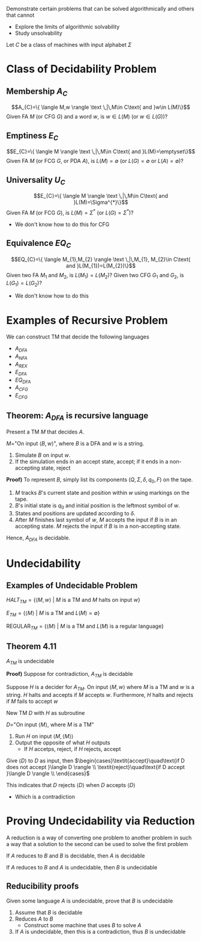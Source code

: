 Demonstrate certain problems that can be solved algorithmically and others that cannot
- Explore the limits of algorithmic solvability
- Study unsolvability

Let $C$ be a class of machines with input alphabet $\Sigma$

# Class of Decidability Problem
## Membership $A_{C}$
$$A_{C}=\{ \langle M,w \rangle \text \,|\,M\in C\text{ and }w\in L(M)\}$$
Given FA $M$ (or CFG $G$) and a word $w$, is $w\in L(M)$ (or $w\in L(G)$)?

## Emptiness $E_{C}$
$$E_{C}=\{ \langle M \rangle \text \,|\,M\in C\text{ and }L(M)=\emptyset\}$$
Given FA $M$ (or FCG $G$, or PDA $A$), is $L(M)=\emptyset$ (or $L(G)=\emptyset$ or $L(A)=\emptyset$)?

## Universality $U_{C}$
$$E_{C}=\{ \langle M \rangle \text \,|\,M\in C\text{ and }L(M)=\Sigma^{*}\}$$
Given FA $M$ (or FCG $G$), is $L(M)=\Sigma^{*}$ (or $L(G)=\Sigma^{*}$)?
- We don't know how to do this for CFG

## Equivalence $EQ_{C}$
$$EQ_{C}=\{ \langle M_{1},M_{2} \rangle \text \,|\,M_{1}, M_{2}\in C\text{ and }L(M_{1})=L(M_{2})\}$$
Given two FA $M_{1}$ and $M_{2}$, is $L(M_{1})=L(M_{2})$?
Given two CFG $G_{1}$ and $G_{2}$, is $L(G_{1})=L(G_{2})$?
- We don't know how to do this

# Examples of Recursive Problem
We can construct TM that decide the following languages
- $A_{DFA}$
- $A_{NFA}$
- $A_{REX}$
- $E_{DFA}$
- $EQ_{DFA}$
- $A_{CFG}$
- $E_{CFG}$

## Theorem: $A_{DFA}$ is recursive language
Present a TM $M$ that decides $A$.

$M =$"On input $\langle B, w \rangle$", where $B$ is a DFA and $w$ is a string.

1. Simulate $B$ on input $w$.
2. If the simulation ends in an accept state, accept; if it ends in a non-accepting state, reject

**Proof)**
To represent $B$, simply list its components $(Q, \Sigma, \delta, q_0, F)$ on the tape.
1. $M$ tracks $B$'s current state and position within $w$ using markings on the tape.
2. $B$'s initial state is $q_0$ and initial position is the leftmost symbol of $w$.
3. States and positions are updated according to $\delta$.
4. After $M$ finishes last symbol of $w$, $M$ accepts the input if $B$ is in an accepting state. $M$ rejects the input if $B$ is in a non-accepting state.

Hence, $A_{DFA}$ is decidable.

# Undecidability
## Examples of Undecidable Problem
$HALT_{TM}=\{ \langle M,w \rangle \text{ | } M\text{ is a TM and }M\text{ halts on input }w\}$

$E_{TM}=\{ \langle M \rangle \text{ | }M\text{ is a TM and }L(M)=\emptyset\}$

$\text{REGULAR}_{TM}=\{ \langle M \rangle \text{ | }M\text{ is a TM and }L(M)\text{ is a regular language} \}$
## Theorem 4.11 
$A_{TM}$ is undecidable

**Proof)**
Suppose for contradiction, $A_{TM}$ is decidable

Suppose $H$ is a decider for $A_{TM}$. On input $\langle M,w \rangle$ where $M$ is a TM and $w$ is a string. $H$ halts and accepts if $M$ accepts $w$. Furthermore, $H$ halts and rejects if $M$ fails to accept $w$

New TM $D$ with $H$ as subroutine

$D$="On input $\langle M \rangle$, where $M$ is a TM"
1. Run $H$ on input $\langle M, \langle M \rangle\rangle$
2. Output the opposite of what $H$ outputs
	- If $H$ accetps, reject, if $H$ rejects, accept

Give $\langle D \rangle$ to $D$ as input, then
$\begin{cases}\textit{accept}\quad\text{if D does not accept }\langle D \rangle \\ \textit{reject}\quad\text{if D accept }\langle D \rangle \\ \end{cases}$

This indicates that $D$ rejects $\langle D \rangle$ when $D$ accepts $\langle D \rangle$
- Which is a contradiction

# Proving Undecidability via Reduction
A reduction is a way of converting one problem to another problem in such a way that a solution to the second can be used to solve the first problem

If $A$ reduces to $B$ and $B$ is decidable, then $A$ is decidable

If $A$ reduces to $B$ and $A$ is undecidable, then $B$ is undecidable

## Reducibility proofs
Given some language $A$ is undecidable, prove that $B$ is undecidable
1. Assume that $B$ is decidable
2. Reduces $A$ to $B$
	- Construct some machine that uses $B$ to solve $A$
3. If $A$ is undecidable, then this is a contradiction, thus $B$ is undecidable

